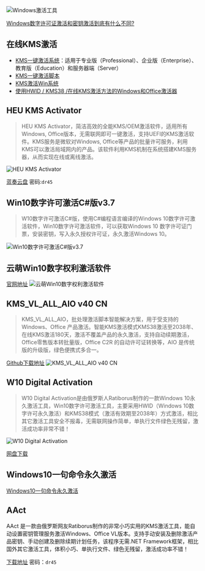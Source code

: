 ![Windows激活工具](https://usacdn.wangdu.site/file/blog-cdn/WP-CDN-02/2023/202301291051445.webp)

[Windows数字许可证激活和密钥激活到底有什么不同?](http://mp.weixin.qq.com/s?__biz=MzU0NzA2MTQ3Mw==&mid=2247484428&idx=1&sn=5240646d01865cf909ce48500fd92b4a&chksm=fb556f82cc22e694c89ca5b01794371931904ac067e531f9d6a478cccc55c3f88ab992f994fe#rd)

## 在线KMS激活

- [KMS一键激活系统](https://kms.cx/)：适用于专业版（Professional）、企业版（Enterprise）、教育版（Education）和服务器端（Server）
- [KMS一键激活脚本](https://dongbala.top/kms/)
- [KMS激活Win系统](https://www.moerats.com/kms/)
- [使用HWID / KMS38 /在线KMS激活方法的Windows和Office激活器](https://github.com/massgravel/Microsoft-Activation-Scripts)

## HEU KMS Activator
>HEU KMS Activator，简洁高效的全能KMS/OEM激活软件，适用所有Windows, Office版本，无需联网即可一键激活，支持UEFI的KMS激活软件。KMS服务是微软对Windows, Office等产品的批量许可服务，利用KMS可以激活局域网内的产品。该软件利用KMS机制在系统搭建KMS服务器，从而实现在线或离线激活。

![HEU KMS Activator](https://usacdn.wangdu.site/file/blog-cdn/WP-CDN-02/2023/202301291049811.gif)

[蓝奏云盘](https://itxh.lanzoum.com/b073nnwrg) 密码:`dr45`

## Win10数字许可激活C#版v3.7

>W10数字许可激活C#版，使用C#编程语言编译的Windows 10数字许可激活软件，Win10数字许可激活软件，可以获取Windows 10 数字许可证门票，安装密钥，写入永久授权许可证，永久激活Windows 10。

![Win10数字许可激活C#版v3.7](https://usacdn.wangdu.site/file/blog-cdn/WP-CDN-02/2023/202301291049816.webp)

## 云萌Win10数字权利激活软件
[官网地址](https://cmwtat.cloudmoe.com/cn.html)
![云萌Win10数字权利激活软件](https://usacdn.wangdu.site/file/blog-cdn/WP-CDN-02/2023/202301291049675.webp)


## KMS_VL_ALL_AIO v40 CN
>KMS_VL_ALL_AIO，批处理激活脚本智能解决方案，用于受支持的Windows、Office 产品激活。智能KMS激活模式KMS38激活至2038年、在线KMS激活180天，激活不覆盖产品的永久激活，支持自动续期激活，Office零售版本转批量版，Office C2R 的自动许可证转换等，AIO 是传统版的升级版，绿色便携式多合一。

[Github下载地址](https://github.com/abbodi1406/KMS_VL_ALL_AIO)
![KMS_VL_ALL_AIO v40 CN](https://usacdn.wangdu.site/file/blog-cdn/WP-CDN-02/2023/202301291049847.webp)

## W10 Digital Activation
>W10 Digital Activation是由俄罗斯人Ratiborus制作的一款Windows 10永久激活工具，Win10数字许可激活工具，主要采用HWID（Windows 10数字许可永久激活）和KMS38模式（激活有效期至2038年）方式激活，相比其它激活工具安全不报毒，无需联网操作简单，单执行文件绿色无残留，激活成功率非常不错！

![W10 Digital Activation](https://usacdn.wangdu.site/file/blog-cdn/WP-CDN-02/2023/202301291049720.webp)

[网盘下载](https://itxh.lanzoum.com/ifzro0639brc)

## Windows10一句命令永久激活

[Windows10一句命令永久激活](https://v0v.bid/)

## AAct

AAct 是一款由俄罗斯网友Ratiborus制作的非常小巧实用的KMS激活工具，能自动设置密钥管理服务激活Windows、Office VL版本。支持手动安装及删除激活产品密钥、手动创建及删除续期计划任务，该程序无需.NET Framework框架，相比国外其它激活工具，体积小巧、单执行文件、绿色无残留，激活成功率不错！

[下载地址](https://itxh.lanzoum.com/b073nnwrg)  密码：`dr45`
